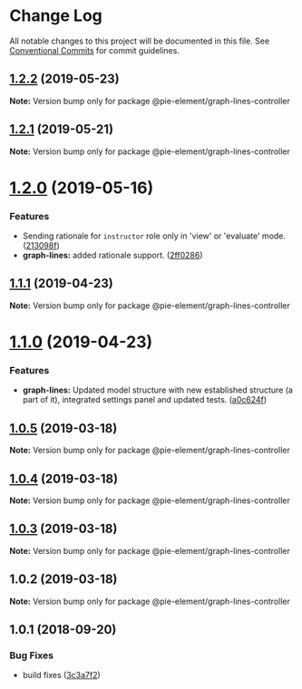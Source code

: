 # Change Log

All notable changes to this project will be documented in this file.
See [Conventional Commits](https://conventionalcommits.org) for commit guidelines.

## [1.2.2](https://github.com/pie-framework/pie-elements/compare/@pie-element/graph-lines-controller@1.2.1...@pie-element/graph-lines-controller@1.2.2) (2019-05-23)

**Note:** Version bump only for package @pie-element/graph-lines-controller





## [1.2.1](https://github.com/pie-framework/pie-elements/compare/@pie-element/graph-lines-controller@1.2.0...@pie-element/graph-lines-controller@1.2.1) (2019-05-21)

**Note:** Version bump only for package @pie-element/graph-lines-controller





# [1.2.0](https://github.com/pie-framework/pie-elements/compare/@pie-element/graph-lines-controller@1.1.1...@pie-element/graph-lines-controller@1.2.0) (2019-05-16)


### Features

* Sending rationale for `instructor` role only in 'view' or 'evaluate' mode. ([213098f](https://github.com/pie-framework/pie-elements/commit/213098f))
* **graph-lines:** added rationale support. ([2ff0286](https://github.com/pie-framework/pie-elements/commit/2ff0286))





## [1.1.1](https://github.com/pie-framework/pie-elements/compare/@pie-element/graph-lines-controller@1.1.0...@pie-element/graph-lines-controller@1.1.1) (2019-04-23)

**Note:** Version bump only for package @pie-element/graph-lines-controller





# [1.1.0](https://github.com/pie-framework/pie-elements/compare/@pie-element/graph-lines-controller@1.0.5...@pie-element/graph-lines-controller@1.1.0) (2019-04-23)


### Features

* **graph-lines:** Updated model structure with new established structure (a part of it), integrated settings panel and updated tests. ([a0c624f](https://github.com/pie-framework/pie-elements/commit/a0c624f))





## [1.0.5](https://github.com/pie-framework/pie-elements/compare/@pie-element/graph-lines-controller@1.0.4...@pie-element/graph-lines-controller@1.0.5) (2019-03-18)

**Note:** Version bump only for package @pie-element/graph-lines-controller





## [1.0.4](https://github.com/pie-framework/pie-elements/compare/@pie-element/graph-lines-controller@1.0.3...@pie-element/graph-lines-controller@1.0.4) (2019-03-18)

**Note:** Version bump only for package @pie-element/graph-lines-controller





## [1.0.3](https://github.com/pie-framework/pie-elements/compare/@pie-element/graph-lines-controller@1.0.2...@pie-element/graph-lines-controller@1.0.3) (2019-03-18)

**Note:** Version bump only for package @pie-element/graph-lines-controller





## 1.0.2 (2019-03-18)

**Note:** Version bump only for package @pie-element/graph-lines-controller





<a name="1.0.1"></a>
## 1.0.1 (2018-09-20)


### Bug Fixes

* build fixes ([3c3a7f2](https://github.com/pie-framework/pie-elements/commit/3c3a7f2))
